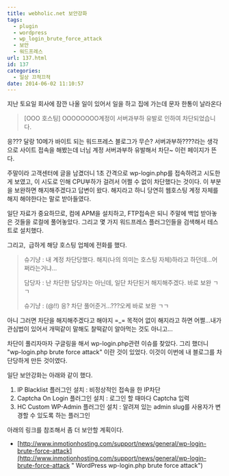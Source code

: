 ```yaml
---
title: webholic.net 보안강화
tags:
  - plugin
  - wordpress
  - wp_login_brute_force_attack
  - 보안
  - 워드프레스
url: 137.html
id: 137
categories:
  - 일상 끄적끄적
date: 2014-06-02 11:10:57
---
```


지난 토요일 회사에 잠깐 나올 일이 있어서 일을 하고 집에 가는데 문자 한통이 날라온다

> \[OOO 호스팅\] OOOOOOOO계정이 서버과부하 유발로 인하여 차단되었습니다.

응??? 달랑 10메가 바이트 되는 워드프레스 블로그가 무슨? 서버과부하????라는 생각으로 사이트 접속을 해봤는데 너님 계정 서버과부하 유발해서 차단~ 이런 페이지가 뜬다.

주말이라 고객센터에 글을 남겼더니 1초 간격으로 wp-login.php를 접속하려고 시도한게 보였고, 이 시도로 인해 CPU부하가 걸려서 어쩔 수 없이 차단했다는 것이다. 이 부분을 보완하면 해지해주겠다고 답변이 왔다. 해지라고 하니 당연히 웹호스팅 계정 자체를 해지 해야한다는 말로 받아들였다.

일단 자료가 중요하므로, 컴에 APM을 설치하고, FTP접속은 되니 주말에 백업 받아놓은 것들을 로컬에 풀어놓았다. 그리고 몇 가지 워드프레스 플러그인들을 검색해서 테스트로 설치했다.

그리고,  급하게 해당 호스팅 업체에 전화를 했다.

> 슈기냥 : 내 계정 차단당했다. 해지(나의 의미는 호스팅 자체)하라고 하던데...어쩌라는거냐...
> 
> 담당자 : 난 차단한 담당자는 아닌데, 일단 차단된거 해지해주겠다. 바로 보완 ㄱㄱ
> 
> 슈기냥 : (@!$%@#^%^@%$!) 응? 차단 풀어준거...???오케 바로 보완 ㄱㄱ

아니 그러면 차단을 해지해주겠다고 해야지 =_= 목적어 없이 해지라고 하면 어쩔...내가 관심법이 있어서 개떡같이 말해도 찰떡같이 알아먹는 것도 아니고...

차단이 풀리자마자 구글링을 해서 wp-login.php관련 이슈를 찾았다. 그리 했더니 "wp-login.php brute force attack" 이란 것이 있었다. 이것이 이번에 내 블로그를 차단당하게 만든 것이였다.

일단 보안강화는 아래와 같이 했다.

1.  IP Blacklist 플러그인 설치 : 비정상적인 접속을 한 IP차단
2.  Captcha On Login 플러그인 설치 : 로그인 할 때마다 Captcha 입력
3.  HC Custom WP-Admin 플러그인 설치 : 알려져 있는 admin slug를 사용자가 변경할 수 있도록 하는 플러그인

아래의 링크를 참조해서 좀 더 보안할 계획이다.

*   [http://www.inmotionhosting.com/support/news/general/wp-login-brute-force-attack](http://www.inmotionhosting.com/support/news/general/wp-login-brute-force-attack " WordPress wp-login.php brute force attack")